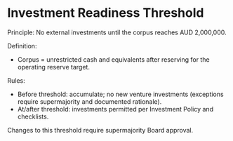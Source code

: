 # Investment Readiness Threshold

Principle: No external investments until the corpus reaches AUD 2,000,000.

Definition:
- Corpus = unrestricted cash and equivalents after reserving for the operating reserve target.

Rules:
- Before threshold: accumulate; no new venture investments (exceptions require supermajority and documented rationale).
- At/after threshold: investments permitted per Investment Policy and checklists.

Changes to this threshold require supermajority Board approval.
